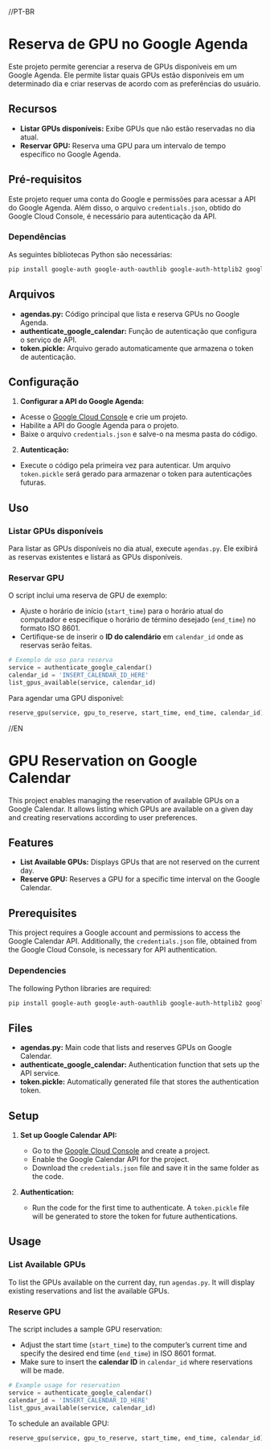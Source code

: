 //PT-BR

# Reserva de GPU no Google Agenda

Este projeto permite gerenciar a reserva de GPUs disponíveis em um Google Agenda. Ele permite listar quais GPUs estão disponíveis em um determinado dia e criar reservas de acordo com as preferências do usuário.

## Recursos

- **Listar GPUs disponíveis:** Exibe GPUs que não estão reservadas no dia atual.
- **Reservar GPU:** Reserva uma GPU para um intervalo de tempo específico no Google Agenda.

## Pré-requisitos

Este projeto requer uma conta do Google e permissões para acessar a API do Google Agenda. Além disso, o arquivo `credentials.json`, obtido do Google Cloud Console, é necessário para autenticação da API.

### Dependências

As seguintes bibliotecas Python são necessárias:

```bash
pip install google-auth google-auth-oauthlib google-auth-httplib2 google-api-python-client
```

## Arquivos

- **agendas.py:** Código principal que lista e reserva GPUs no Google Agenda.
- **authenticate_google_calendar:** Função de autenticação que configura o serviço de API.
- **token.pickle:** Arquivo gerado automaticamente que armazena o token de autenticação.

## Configuração

1. **Configurar a API do Google Agenda:**
- Acesse o [Google Cloud Console](https://console.cloud.google.com/) e crie um projeto.
- Habilite a API do Google Agenda para o projeto.
- Baixe o arquivo `credentials.json` e salve-o na mesma pasta do código.

2. **Autenticação:**
- Execute o código pela primeira vez para autenticar. Um arquivo `token.pickle` será gerado para armazenar o token para autenticações futuras.

## Uso

### Listar GPUs disponíveis

Para listar as GPUs disponíveis no dia atual, execute `agendas.py`. Ele exibirá as reservas existentes e listará as GPUs disponíveis.

### Reservar GPU

O script inclui uma reserva de GPU de exemplo:
- Ajuste o horário de início (`start_time`) para o horário atual do computador e especifique o horário de término desejado (`end_time`) no formato ISO 8601.
- Certifique-se de inserir o **ID do calendário** em `calendar_id` onde as reservas serão feitas.

```python
# Exemplo de uso para reserva
service = authenticate_google_calendar()
calendar_id = 'INSERT_CALENDAR_ID_HERE'
list_gpus_available(service, calendar_id)
```

Para agendar uma GPU disponível:

```python
reserve_gpu(service, gpu_to_reserve, start_time, end_time, calendar_id)
```


//EN
# GPU Reservation on Google Calendar

This project enables managing the reservation of available GPUs on a Google Calendar. It allows listing which GPUs are available on a given day and creating reservations according to user preferences.

## Features

- **List Available GPUs:** Displays GPUs that are not reserved on the current day.
- **Reserve GPU:** Reserves a GPU for a specific time interval on the Google Calendar.

## Prerequisites

This project requires a Google account and permissions to access the Google Calendar API. Additionally, the `credentials.json` file, obtained from the Google Cloud Console, is necessary for API authentication.

### Dependencies

The following Python libraries are required:

```bash
pip install google-auth google-auth-oauthlib google-auth-httplib2 google-api-python-client
```

## Files

- **agendas.py:** Main code that lists and reserves GPUs on Google Calendar.
- **authenticate_google_calendar:** Authentication function that sets up the API service.
- **token.pickle:** Automatically generated file that stores the authentication token.

## Setup

1. **Set up Google Calendar API:**
   - Go to the [Google Cloud Console](https://console.cloud.google.com/) and create a project.
   - Enable the Google Calendar API for the project.
   - Download the `credentials.json` file and save it in the same folder as the code.

2. **Authentication:**
   - Run the code for the first time to authenticate. A `token.pickle` file will be generated to store the token for future authentications.

## Usage

### List Available GPUs

To list the GPUs available on the current day, run `agendas.py`. It will display existing reservations and list the available GPUs.

### Reserve GPU

The script includes a sample GPU reservation:
- Adjust the start time (`start_time`) to the computer’s current time and specify the desired end time (`end_time`) in ISO 8601 format.
- Make sure to insert the **calendar ID** in `calendar_id` where reservations will be made.

```python
# Example usage for reservation
service = authenticate_google_calendar()
calendar_id = 'INSERT_CALENDAR_ID_HERE'
list_gpus_available(service, calendar_id)
```

To schedule an available GPU:

```python
reserve_gpu(service, gpu_to_reserve, start_time, end_time, calendar_id)
```

